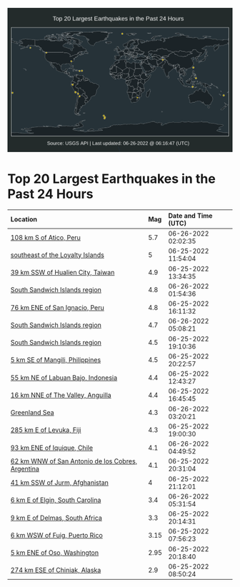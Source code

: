 ![Map](./map.png)

# Top 20 Largest Earthquakes in the Past 24 Hours

| Location | Mag | Date and Time (UTC) |
|:---|:---|:---|
| [108 km S of Atico, Peru](https://earthquake.usgs.gov/earthquakes/eventpage/us7000hk9n) | 5.7 | 06-26-2022 02:02:35 |
| [southeast of the Loyalty Islands](https://earthquake.usgs.gov/earthquakes/eventpage/us7000hk67) | 5 | 06-25-2022 11:54:04 |
| [39 km SSW of Hualien City, Taiwan](https://earthquake.usgs.gov/earthquakes/eventpage/us7000hk6u) | 4.9 | 06-25-2022 13:34:35 |
| [South Sandwich Islands region](https://earthquake.usgs.gov/earthquakes/eventpage/us7000hk9p) | 4.8 | 06-26-2022 01:54:36 |
| [76 km ENE of San Ignacio, Peru](https://earthquake.usgs.gov/earthquakes/eventpage/us7000hk7c) | 4.8 | 06-25-2022 16:11:32 |
| [South Sandwich Islands region](https://earthquake.usgs.gov/earthquakes/eventpage/us7000hkbc) | 4.7 | 06-26-2022 05:08:21 |
| [South Sandwich Islands region](https://earthquake.usgs.gov/earthquakes/eventpage/us7000hk85) | 4.5 | 06-25-2022 19:10:36 |
| [5 km SE of Mangili, Philippines](https://earthquake.usgs.gov/earthquakes/eventpage/us7000hk8i) | 4.5 | 06-25-2022 20:22:57 |
| [55 km NE of Labuan Bajo, Indonesia](https://earthquake.usgs.gov/earthquakes/eventpage/us7000hk6l) | 4.4 | 06-25-2022 12:43:27 |
| [16 km NNE of The Valley, Anguilla](https://earthquake.usgs.gov/earthquakes/eventpage/us7000hk7i) | 4.4 | 06-25-2022 16:45:45 |
| [Greenland Sea](https://earthquake.usgs.gov/earthquakes/eventpage/us7000hkaf) | 4.3 | 06-26-2022 03:20:21 |
| [285 km E of Levuka, Fiji](https://earthquake.usgs.gov/earthquakes/eventpage/us7000hk84) | 4.3 | 06-25-2022 19:00:30 |
| [93 km ENE of Iquique, Chile](https://earthquake.usgs.gov/earthquakes/eventpage/us7000hkay) | 4.1 | 06-26-2022 04:49:52 |
| [62 km WNW of San Antonio de los Cobres, Argentina](https://earthquake.usgs.gov/earthquakes/eventpage/us7000hk8j) | 4.1 | 06-25-2022 20:31:04 |
| [41 km SSW of Jurm, Afghanistan](https://earthquake.usgs.gov/earthquakes/eventpage/us7000hk8p) | 4 | 06-25-2022 21:12:01 |
| [6 km E of Elgin, South Carolina](https://earthquake.usgs.gov/earthquakes/eventpage/se60400941) | 3.4 | 06-26-2022 05:31:54 |
| [9 km E of Delmas, South Africa](https://earthquake.usgs.gov/earthquakes/eventpage/us7000hkap) | 3.3 | 06-25-2022 20:14:31 |
| [6 km WSW of Fuig, Puerto Rico](https://earthquake.usgs.gov/earthquakes/eventpage/pr71355873) | 3.15 | 06-25-2022 07:56:23 |
| [5 km ENE of Oso, Washington](https://earthquake.usgs.gov/earthquakes/eventpage/uw61846212) | 2.95 | 06-25-2022 20:18:40 |
| [274 km ESE of Chiniak, Alaska](https://earthquake.usgs.gov/earthquakes/eventpage/us7000hk5c) | 2.9 | 06-25-2022 08:50:24 |
